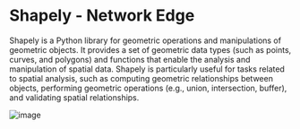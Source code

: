 # Shapely - Network Edge

Shapely is a Python library for geometric operations and manipulations of geometric objects. It provides a set of geometric data types (such as points, curves, and polygons) and functions that enable the analysis and manipulation of spatial data. Shapely is particularly useful for tasks related to spatial analysis, such as computing geometric relationships between objects, performing geometric operations (e.g., union, intersection, buffer), and validating spatial relationships.


![image](https://github.com/mgamzec/Shapely/assets/62151645/deea75a1-b067-4905-92b5-efca4a1cb5d1)



